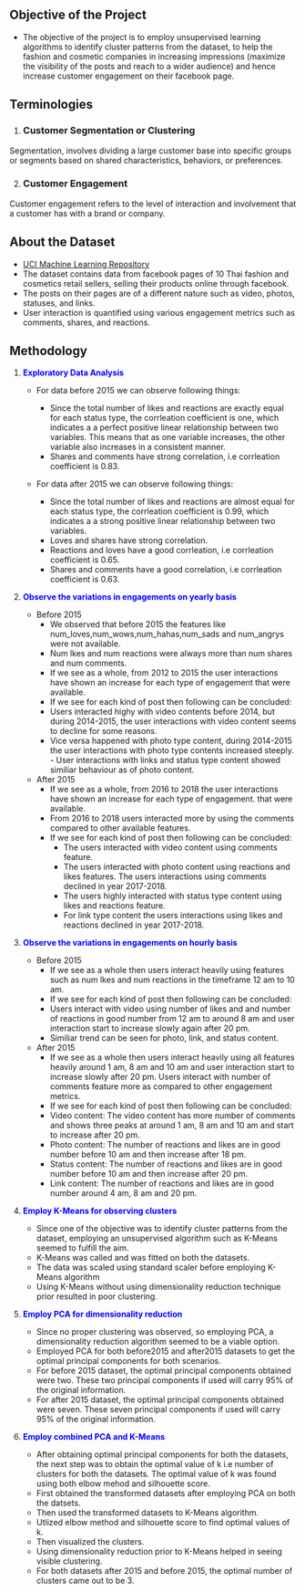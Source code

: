 ## Objective of the Project
- The objective of the project is to employ unsupervised learning algorithms to identify cluster patterns from the dataset, to help the fashion and cosmetic companies in increasing impressions (maximize the visibility of the posts and reach to a wider audience) and hence increase customer engagement on their  facebook page.

## Terminologies
1. ### Customer Segmentation or Clustering
Segmentation, involves dividing a large customer base into specific groups or segments based on shared characteristics, behaviors, or preferences. 

2. ### Customer Engagement
Customer engagement refers to the level of interaction and involvement that a customer has with a brand or company.

## About the Dataset
- [UCI Machine Learning Repository](https://archive.ics.uci.edu/dataset/488/facebook+live+sellers+in+thailand)
- The dataset contains data from facebook pages of 10 Thai fashion and cosmetics retail sellers, selling their products online through facebook. 
- The posts on their pages are of a different nature such as video, photos, statuses, and links. 
- User interaction is quantified using various engagement metrics such as comments, shares, and reactions.

## Methodology
1. <font color="blue">**Exploratory Data Analysis**</font>
      - For data before 2015 we can observe following things:
         - Since the total number of likes and reactions are exactly equal for each status type, the corrleation coefficient is            one, which indicates a a perfect positive linear relationship between two variables. This means that as one variable            increases, the other variable also increases in a consistent manner.  
        - Shares and comments have strong correlation, i.e corrleation coefficient is 0.83.

      - For data after 2015 we can observe following things:
         - Since the total number of likes and reactions are almost equal for each status type, the corrleation coefficient is              0.99, which indicates a a strong positive linear relationship between two variables.   
        - Loves and shares have strong correlation.
        - Reactions and loves have a good corrleation, i.e corrleation coefficient is 0.65.
        - Shares and comments have a good correlation, i.e corrleation coefficient is 0.63.
        
2. <font color="blue">**Observe the variations in engagements on yearly basis**</font>
    - Before 2015
        - We observed that before 2015 the features like num_loves,num_wows,num_hahas,num_sads and num_angrys were not                     available.
        - Num lkes and num reactions were always more than num shares and num comments.
        - If we see as a whole, from 2012 to 2015 the user interactions have shown an increase for each type of engagement                 that were available. 
        - If we see for each kind of post then following can be concluded:
        - Users interacted highy with video contents before 2014, but during 2014-2015, the user interactions with video
                  content seems to decline for some reasons.
        - Vice versa happened with photo type content, during 2014-2015 the user interactions with photo type contents                     increased steeply. 
                - User interactions with links and status type content showed similiar behaviour as of photo content.
    - After 2015
        - If we see as a whole, from 2016 to 2018 the user interactions have shown an increase for each type of engagement.                that were available. 
        - From 2016 to 2018 users interacted more by using the comments compared to other available features.
         - If we see for each kind of post then following can be concluded:
            - The users interacted with video content using comments feature.
            - The users interacted with photo content using reactions and likes features. The users interactions using                         comments declined in year 2017-2018.
            - The users highly interacted with status type content using likes and reactions feature.
            - For link type content the users interactions using likes and reactions declined in year 2017-2018.
                
3. <font color="blue">**Observe the variations in engagements on hourly basis**</font>
    - Before 2015
        - If we see as a whole then users interact heavily using features such as num lkes and num reactions in the                       timeframe 12 am to 10 am. 
        - If we see for each kind of post then following can be concluded:
        - Users interact with video using number of likes and and number of reactions in good number from 12 am to                         around 8 am and user interaction start to increase slowly again after 20 pm.
        - Similiar trend can be seen for photo, link, and status content.
    - After 2015
        -  If we see as a whole then users interact heavily using all features heavily around 1 am, 8 am and 10 am and user                interaction start to increase slowly after 20 pm. Users interact with number of comments feature more as                        compared to other engagement metrics.
        - If we see for each kind of post then following can be concluded:
        - Video content: The video content has more number of comments and shows three peaks at around 1 am, 8 am and                     10 am and start to increase after 20 pm.
        - Photo content: The number of reactions and likes are in good number before 10 am and then increase after 18                     pm.
        - Status content: The number of reactions and likes are in good number before 10 am and then increase after 20                     pm.
        - Link content: The number of reactions and likes are in good number around 4 am, 8 am and 20 pm.

4. <font color="blue">**Employ K-Means for observing clusters**</font>
    - Since one of the objective was to identify cluster patterns from the dataset, employing an unsupervised algorithm such           as K-Means seemed to fulfill the aim.
    - K-Means was called and was fitted on both the datasets.
    - The data was scaled using standard scaler before employing K-Means algorithm  
    - Using K-Means without using dimensionality reduction technique prior resulted in poor clustering.

5. <font color="blue">**Employ PCA for dimensionality reduction**</font>
    - Since no proper clustering was observed, so employing PCA, a dimensionality reduction algorithm seemed to be a viable                 option.
     - Employed PCA for both before2015 and after2015 datasets to get the optimal principal components for both scenarios.
    - For before 2015 dataset, the optimal principal components obtained were two. These two principal components if used              will carry 95% of the original information.
    - For after 2015 dataset, the optimal principal components obtained were seven. These seven principal components if                used will carry 95% of the original information.
6. <font color="blue">**Employ combined PCA and K-Means**</font>
    - After obtaining optimal principal components for both the datasets, the next step was to obtain the optimal value of k i.e number of clusters for both the datasets. The optimal value of k was found using both elbow mehod and silhouette score.
    - First obtained the transformed datasets after employing PCA on both the datsets.
    - Then used the transformed datasets to K-Means algorithm.
    - Utlized elbow method and silhouette score to find optimal values of k.
    - Then visualized the clusters.
    - Using dimensionality reduction prior to K-Means helped in seeing visible clustering.
    - For both datasets after 2015 and before 2015, the optimal number of clusters came out to be 3.